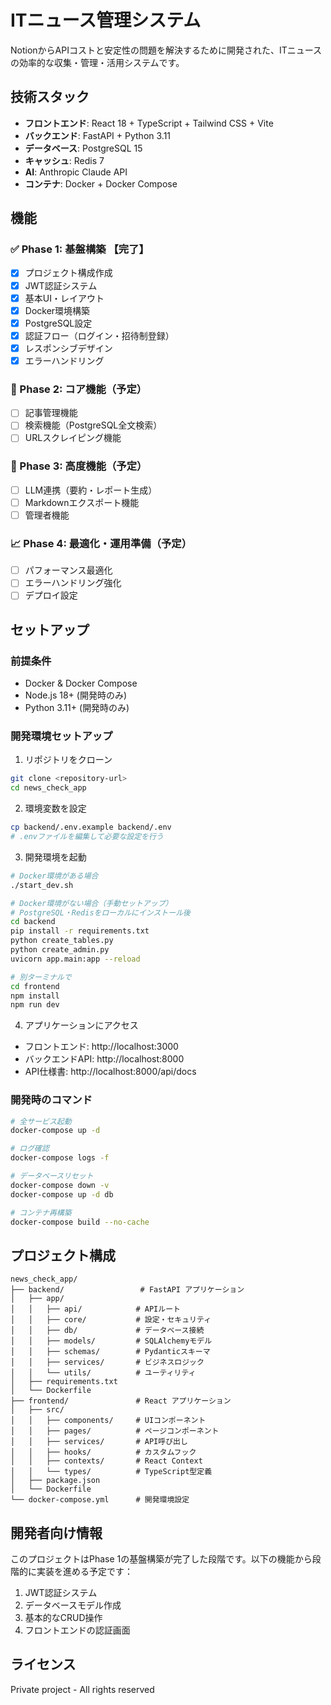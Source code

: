 # ITニュース管理システム

NotionからAPIコストと安定性の問題を解決するために開発された、ITニュースの効率的な収集・管理・活用システムです。

## 技術スタック

- **フロントエンド**: React 18 + TypeScript + Tailwind CSS + Vite
- **バックエンド**: FastAPI + Python 3.11
- **データベース**: PostgreSQL 15
- **キャッシュ**: Redis 7
- **AI**: Anthropic Claude API
- **コンテナ**: Docker + Docker Compose

## 機能

### ✅ Phase 1: 基盤構築 **【完了】**
- [x] プロジェクト構成作成
- [x] JWT認証システム
- [x] 基本UI・レイアウト
- [x] Docker環境構築
- [x] PostgreSQL設定
- [x] 認証フロー（ログイン・招待制登録）
- [x] レスポンシブデザイン
- [x] エラーハンドリング

### 🚧 Phase 2: コア機能（予定）
- [ ] 記事管理機能
- [ ] 検索機能（PostgreSQL全文検索）
- [ ] URLスクレイピング機能

### 🔄 Phase 3: 高度機能（予定）
- [ ] LLM連携（要約・レポート生成）
- [ ] Markdownエクスポート機能
- [ ] 管理者機能

### 📈 Phase 4: 最適化・運用準備（予定）
- [ ] パフォーマンス最適化
- [ ] エラーハンドリング強化
- [ ] デプロイ設定

## セットアップ

### 前提条件
- Docker & Docker Compose
- Node.js 18+ (開発時のみ)
- Python 3.11+ (開発時のみ)

### 開発環境セットアップ

1. リポジトリをクローン
```bash
git clone <repository-url>
cd news_check_app
```

2. 環境変数を設定
```bash
cp backend/.env.example backend/.env
# .envファイルを編集して必要な設定を行う
```

3. 開発環境を起動
```bash
# Docker環境がある場合
./start_dev.sh

# Docker環境がない場合（手動セットアップ）
# PostgreSQL・Redisをローカルにインストール後
cd backend
pip install -r requirements.txt
python create_tables.py
python create_admin.py
uvicorn app.main:app --reload

# 別ターミナルで
cd frontend  
npm install
npm run dev
```

4. アプリケーションにアクセス
- フロントエンド: http://localhost:3000
- バックエンドAPI: http://localhost:8000
- API仕様書: http://localhost:8000/api/docs

### 開発時のコマンド

```bash
# 全サービス起動
docker-compose up -d

# ログ確認
docker-compose logs -f

# データベースリセット
docker-compose down -v
docker-compose up -d db

# コンテナ再構築
docker-compose build --no-cache
```

## プロジェクト構成

```
news_check_app/
├── backend/                 # FastAPI アプリケーション
│   ├── app/
│   │   ├── api/            # APIルート
│   │   ├── core/           # 設定・セキュリティ
│   │   ├── db/             # データベース接続
│   │   ├── models/         # SQLAlchemyモデル
│   │   ├── schemas/        # Pydanticスキーマ
│   │   ├── services/       # ビジネスロジック
│   │   └── utils/          # ユーティリティ
│   ├── requirements.txt
│   └── Dockerfile
├── frontend/               # React アプリケーション
│   ├── src/
│   │   ├── components/     # UIコンポーネント
│   │   ├── pages/          # ページコンポーネント
│   │   ├── services/       # API呼び出し
│   │   ├── hooks/          # カスタムフック
│   │   ├── contexts/       # React Context
│   │   └── types/          # TypeScript型定義
│   ├── package.json
│   └── Dockerfile
└── docker-compose.yml      # 開発環境設定
```

## 開発者向け情報

このプロジェクトはPhase 1の基盤構築が完了した段階です。以下の機能から段階的に実装を進める予定です：

1. JWT認証システム
2. データベースモデル作成
3. 基本的なCRUD操作
4. フロントエンドの認証画面

## ライセンス

Private project - All rights reserved